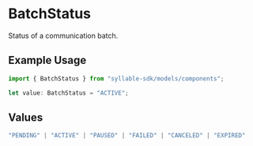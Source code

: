 # BatchStatus

Status of a communication batch.

## Example Usage

```typescript
import { BatchStatus } from "syllable-sdk/models/components";

let value: BatchStatus = "ACTIVE";
```

## Values

```typescript
"PENDING" | "ACTIVE" | "PAUSED" | "FAILED" | "CANCELED" | "EXPIRED"
```